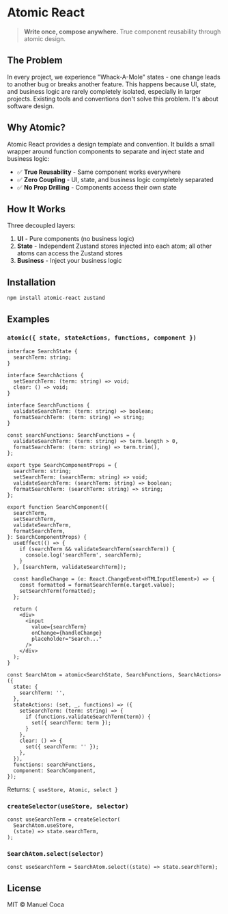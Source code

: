 # Atomic React

> **Write once, compose anywhere.** True component reusability through atomic design.

## The Problem

In every project, we experience "Whack-A-Mole" states - one change leads to another bug or breaks another feature. This happens because UI, state, and business logic are rarely completely isolated, especially in larger projects. Existing tools and conventions don't solve this problem. It's about software design.

## Why Atomic?

Atomic React provides a design template and convention. It builds a small wrapper around function components to separate and inject state and business logic:

- ✅ **True Reusability** - Same component works everywhere
- ✅ **Zero Coupling** - UI, state, and business logic completely separated
- ✅ **No Prop Drilling** - Components access their own state

## How It Works

Three decoupled layers:

1. **UI** - Pure components (no business logic)
2. **State** - Independent Zustand stores injected into each atom; all other atoms can access the Zustand stores
3. **Business** - Inject your business logic

## Installation

```bash
npm install atomic-react zustand
```

## Examples

### `atomic({ state, stateActions, functions, component })`

```tsx
interface SearchState {
  searchTerm: string;
}

interface SearchActions {
  setSearchTerm: (term: string) => void;
  clear: () => void;
}

interface SearchFunctions {
  validateSearchTerm: (term: string) => boolean;
  formatSearchTerm: (term: string) => string;
}

const searchFunctions: SearchFunctions = {
  validateSearchTerm: (term: string) => term.length > 0,
  formatSearchTerm: (term: string) => term.trim(),
};

export type SearchComponentProps = {
  searchTerm: string;
  setSearchTerm: (searchTerm: string) => void;
  validateSearchTerm: (searchTerm: string) => boolean;
  formatSearchTerm: (searchTerm: string) => string;
};

export function SearchComponent({
  searchTerm,
  setSearchTerm,
  validateSearchTerm,
  formatSearchTerm,
}: SearchComponentProps) {
  useEffect(() => {
    if (searchTerm && validateSearchTerm(searchTerm)) {
      console.log('searchTerm', searchTerm);
    }
  }, [searchTerm, validateSearchTerm]);

  const handleChange = (e: React.ChangeEvent<HTMLInputElement>) => {
    const formatted = formatSearchTerm(e.target.value);
    setSearchTerm(formatted);
  };

  return (
    <div>
      <input
        value={searchTerm}
        onChange={handleChange}
        placeholder="Search..."
      />
    </div>
  );
}

const SearchAtom = atomic<SearchState, SearchFunctions, SearchActions>({
  state: {
    searchTerm: '',
  },
  stateActions: (set, _, functions) => ({
    setSearchTerm: (term: string) => {
      if (functions.validateSearchTerm(term)) {
        set({ searchTerm: term });
      }
    },
    clear: () => {
      set({ searchTerm: '' });
    },
  }),
  functions: searchFunctions,
  component: SearchComponent,
});
```

Returns: `{ useStore, Atomic, select }`

### `createSelector(useStore, selector)`

```tsx
const useSearchTerm = createSelector(
  SearchAtom.useStore,
  (state) => state.searchTerm,
);
```

### `SearchAtom.select(selector)`

```tsx
const useSearchTerm = SearchAtom.select((state) => state.searchTerm);
```

## License

MIT © Manuel Coca
